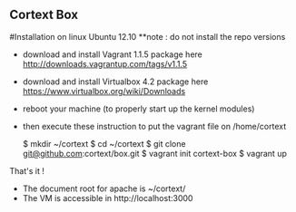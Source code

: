 Cortext Box
-----------

#Installation on linux Ubuntu 12.10
**note : do not install the repo versions
* download and install Vagrant 1.1.5 package here http://downloads.vagrantup.com/tags/v1.1.5
* download and install Virtualbox 4.2 package here https://www.virtualbox.org/wiki/Downloads
* reboot your machine (to properly start up the kernel modules)
* then execute these instruction to put the vagrant file on /home/cortext 

	$ mkdir ~/cortext
	$ cd ~/cortext
	$ git clone git@github.com:cortext/box.git 
	$ vagrant init cortext-box 
	$ vagrant up

That's it !
* The document root for apache is  ~/cortext/
* The VM is accessible in http://localhost:3000
